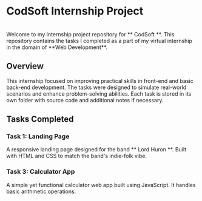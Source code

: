 # CodSoft Internship Project
<br>
Welcome to my internship project repository for ** CodSoft **.
This repository contains the tasks I completed as a part of my virtual internship in the domain of **Web Development**.

## Overview

This internship focused on improving practical skills in front-end and basic back-end development. The tasks were designed to simulate real-world scenarios and enhance problem-solving abilities. Each task is stored in its own folder with source code and additional notes if necessary.


## Tasks Completed

### Task 1: Landing Page

A responsive landing page designed for the band ** Lord Huron **. Built with HTML and CSS to match the band's indie-folk vibe.

### Task 3: Calculator App

A simple yet functional calculator web app built using JavaScript. It handles basic arithmetic operations.
